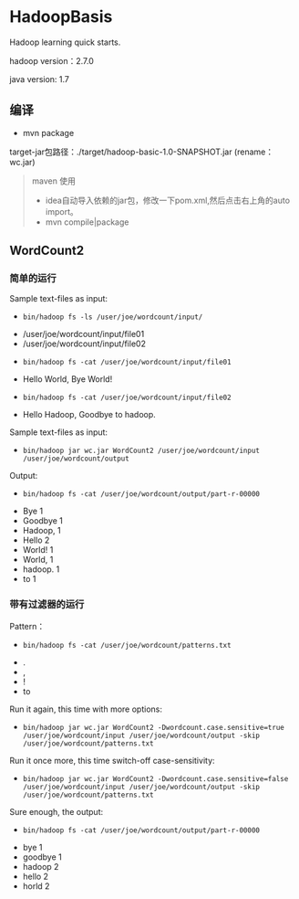 # HadoopBasis
Hadoop learning quick starts.

hadoop version：2.7.0

java version: 1.7

## 编译
- mvn package

target-jar包路径：./target/hadoop-basic-1.0-SNAPSHOT.jar (rename：wc.jar)

> maven 使用
> * idea自动导入依赖的jar包，修改一下pom.xml,然后点击右上角的auto import。
> * mvn compile|package

## WordCount2
### 简单的运行
Sample text-files as input:

- `bin/hadoop fs -ls /user/joe/wordcount/input/`

 * /user/joe/wordcount/input/file01
 * /user/joe/wordcount/input/file02

- `bin/hadoop fs -cat /user/joe/wordcount/input/file01`

 * Hello World, Bye World!

- `bin/hadoop fs -cat /user/joe/wordcount/input/file02`

 * Hello Hadoop, Goodbye to hadoop.


Sample text-files as input:

- `bin/hadoop jar wc.jar WordCount2 /user/joe/wordcount/input /user/joe/wordcount/output`

Output:

- `bin/hadoop fs -cat /user/joe/wordcount/output/part-r-00000`

 * Bye 1
 * Goodbye 1
 * Hadoop, 1
 * Hello 2
 * World! 1
 * World, 1
 * hadoop. 1
 * to 1

### 带有过滤器的运行
Pattern：

- `bin/hadoop fs -cat /user/joe/wordcount/patterns.txt`

 * \.
 * \,
 * \!
 * to

Run it again, this time with more options:

- `bin/hadoop jar wc.jar WordCount2 -Dwordcount.case.sensitive=true /user/joe/wordcount/input /user/joe/wordcount/output -skip /user/joe/wordcount/patterns.txt`

Run it once more, this time switch-off case-sensitivity:

- `bin/hadoop jar wc.jar WordCount2 -Dwordcount.case.sensitive=false /user/joe/wordcount/input /user/joe/wordcount/output -skip /user/joe/wordcount/patterns.txt`

Sure enough, the output:

- `bin/hadoop fs -cat /user/joe/wordcount/output/part-r-00000`

 * bye 1
 * goodbye 1
 * hadoop 2
 * hello 2
 * horld 2
